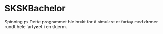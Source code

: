 # SKSKBachelor

Spinning.py
  Dette programmet ble brukt for å simulere et fartøy med droner rundt hele fartyøet i en skjerm. 
